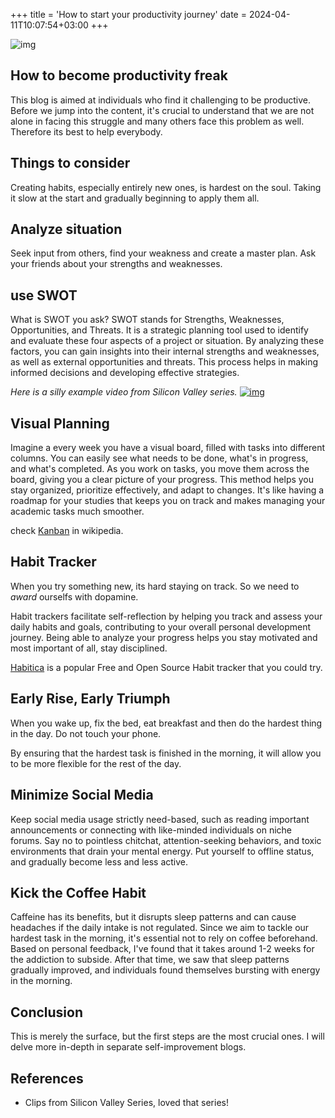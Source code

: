 +++
title = 'How to start your productivity journey'
date = 2024-04-11T10:07:54+03:00
+++

![img](https://i.pinimg.com/564x/08/a0/9a/08a09a4ddf74aa945a883c1d8328721f.jpg)

## How to become productivity freak

This blog is aimed at individuals who find it challenging to be productive.
Before we jump into the content, it's crucial to understand that we are not
alone in facing this struggle and many others face this problem as well.
Therefore its best to help everybody.

## Things to consider

Creating habits, especially entirely new ones, is hardest on the soul.
Taking it slow at the start and gradually beginning to apply them all.

## Analyze situation

Seek input from others, find your weakness and create a master plan.
Ask your friends about your strengths and weaknesses.

## use SWOT

What is SWOT you ask? SWOT stands for Strengths, Weaknesses, Opportunities, and Threats.
It is a strategic planning tool used to identify and evaluate these
four aspects of a project or situation.
By analyzing these factors, you can gain insights into
their internal strengths and weaknesses,
as well as external opportunities and threats.
This process helps in making informed decisions and developing effective strategies.

_Here is a silly example video from Silicon Valley series._
[![img](https://img.youtube.com/vi/lti23byqoAc/0.jpg)](https://www.youtube.com/watch?v=lti23byqoAc)

## Visual Planning

Imagine a every week you have a visual board, filled with tasks into different columns.
You can easily see what needs to be done, what's in progress, and what's completed.
As you work on tasks, you move them across the board,
giving you a clear picture of your progress.
This method helps you stay organized, prioritize effectively, and adapt to changes.
It's like having a roadmap for your studies that keeps you on track and makes
managing your academic tasks much smoother.

check [Kanban](https://en.wikipedia.org/wiki/Kanban) in wikipedia.

## Habit Tracker

When you try something new, its hard staying on track. So we need to _award_
ourselfs with dopamine.

Habit trackers facilitate self-reflection by helping you track and
assess your daily habits and goals, contributing to your overall
personal development journey. Being able to analyze your progress helps
you stay motivated and most important of all, stay disciplined.

[Habitica](https://habitica.com/) is a popular Free and Open Source
Habit tracker that you could try.

## Early Rise, Early Triumph

When you wake up, fix the bed, eat breakfast and
then do the hardest thing in the day. Do not touch your phone.

By ensuring that the hardest task is finished in the morning,
it will allow you to be more flexible for the rest of the day.

## Minimize Social Media

Keep social media usage strictly need-based, such as reading important announcements
or connecting with like-minded individuals on niche forums.
Say no to pointless chitchat, attention-seeking behaviors,
and toxic environments that drain your mental energy.
Put yourself to offline status, and gradually become less and less active.

## Kick the Coffee Habit

Caffeine has its benefits, but it disrupts sleep patterns
and can cause headaches if the daily intake is not regulated.
Since we aim to tackle our hardest task in the morning,
it's essential not to rely on coffee beforehand. Based on personal feedback,
I've found that it takes around 1-2 weeks for the addiction to subside.
After that time, we saw that sleep patterns gradually improved,
and individuals found themselves bursting with energy in the morning.

## Conclusion

This is merely the surface, but the first steps are the most crucial ones.
I will delve more in-depth in separate self-improvement blogs.

## References

- Clips from Silicon Valley Series, loved that series!
